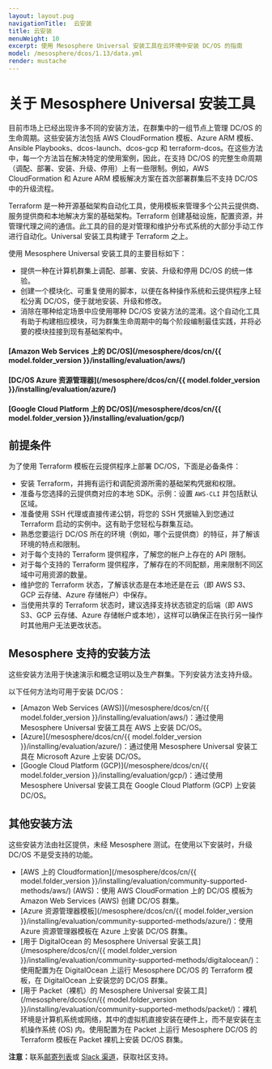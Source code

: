 ```yaml
---
layout: layout.pug
navigationTitle:  云安装
title: 云安装
menuWeight: 10
excerpt: 使用 Mesosphere Universal 安装工具在云环境中安装 DC/OS 的指南
model: /mesosphere/dcos/1.13/data.yml
render: mustache
---
```

 
# 关于 Mesosphere Universal 安装工具

目前市场上已经出现许多不同的安装方法，在群集中的一组节点上管理 DC/OS 的生命周期。这些安装方法包括 AWS CloudFormation 模板、Azure ARM 模板、Ansible Playbooks、dcos-launch、dcos-gcp 和 terraform-dcos。在这些方法中，每一个方法旨在解决特定的使用案例，因此，在支持 DC/OS 的完整生命周期（调配、部署、安装、升级、停用）上有一些限制。例如，AWS CloudFormation 和 Azure ARM 模板解决方案在首次部署群集后不支持 DC/OS 中的升级流程。

Terraform 是一种开源基础架构自动化工具，使用模板来管理多个公共云提供商、服务提供商和本地解决方案的基础架构。Terraform 创建基础设施，配置资源，并管理代理之间的通信。此工具的目的是对管理和维护分布式系统的大部分手动工作进行自动化。Universal 安装工具构建于 Terraform 之上。

使用 Mesosphere Universal 安装工具的主要目标如下：
- 提供一种在计算机群集上调配、部署、安装、升级和停用 DC/OS 的统一体验。
- 创建一个模块化、可重复使用的脚本，以便在各种操作系统和云提供程序上轻松分离 DC/OS，便于就地安装、升级和修改。
- 消除在哪种给定场景中应使用哪种 DC/OS 安装方法的混淆。这个自动化工具有助于构建相应模块，可为群集生命周期中的每个阶段编制最佳实践，并将必要的模块挂接到现有基础架构中。

#### [Amazon Web Services 上的 DC/OS](/mesosphere/dcos/cn/{{ model.folder_version }}/installing/evaluation/aws/)

#### [DC/OS Azure 资源管理器](/mesosphere/dcos/cn/{{ model.folder_version }}/installing/evaluation/azure/)

#### [Google Cloud Platform 上的 DC/OS](/mesosphere/dcos/cn/{{ model.folder_version }}/installing/evaluation/gcp/)

## 前提条件
为了使用 Terraform 模板在云提供程序上部署 DC/OS，下面是必备条件：

- 安装 Terraform，并拥有运行和调配资源所需的基础架构凭据和权限。
- 准备与您选择的云提供商对应的本地 SDK。示例：设置 `AWS-CLI` 并包括默认区域。
- 准备使用 SSH 代理或直接传递公钥，将您的 SSH 凭据输入到您通过 Terraform 启动的实例中。这有助于您轻松与群集互动。
- 熟悉您要运行 DC/OS 所在的环境（例如，哪个云提供商）的特征，并了解该环境的特点和限制。
- 对于每个支持的 Terraform 提供程序，了解您的帐户上存在的 API 限制。
- 对于每个支持的 Terraform 提供程序，了解存在的不同配额，用来限制不同区域中可用资源的数量。
- 维护您的 Terraform 状态，了解该状态是在本地还是在云（即 AWS S3、GCP 云存储、Azure 存储帐户）中保存。
- 当使用共享的 Terraform 状态时，建议选择支持状态锁定的后端（即 AWS S3、GCP 云存储、Azure 存储帐户或本地），这样可以确保正在执行另一操作时其他用户无法更改状态。


## Mesosphere 支持的安装方法
这些安装方法用于快速演示和概念证明以及生产群集。下列安装方法支持升级。

以下任何方法均可用于安装 DC/OS：
- [Amazon Web Services (AWS)](/mesosphere/dcos/cn/{{ model.folder_version }}/installing/evaluation/aws/)：通过使用 Mesosphere Universal 安装工具在 AWS 上安装 DC/OS。
- [Azure](/mesosphere/dcos/cn/{{ model.folder_version }}/installing/evaluation/azure/)：通过使用 Mesosphere Universal 安装工具在 Microsoft Azure 上安装 DC/OS。
- [Google Cloud Platform (GCP)](/mesosphere/dcos/cn/{{ model.folder_version }}/installing/evaluation/gcp/)：通过使用 Mesosphere Universal 安装工具在 Google Cloud Platform (GCP) 上安装 DC/OS。

## 其他安装方法
这些安装方法由社区提供，未经 Mesosphere 测试。在使用以下安装时，升级 DC/OS 不是受支持的功能。

- [AWS 上的 Cloudformation](/mesosphere/dcos/cn/{{ model.folder_version }}/installing/evaluation/community-supported-methods/aws/) (AWS)：使用 AWS CloudFormation 上的 DC/OS 模板为 Amazon Web Services (AWS) 创建 DC/OS 群集。
- [Azure 资源管理器模板](/mesosphere/dcos/cn/{{ model.folder_version }}/installing/evaluation/community-supported-methods/azure/)：使用 Azure 资源管理器模板在 Azure 上安装 DC/OS 群集。
- [用于 DigitalOcean 的 Mesosphere Universal 安装工具](/mesosphere/dcos/cn/{{ model.folder_version }}/installing/evaluation/community-supported-methods/digitalocean/)：使用配置为在 DigitalOcean 上运行 Mesosphere DC/OS 的 Terraform 模板，在 DigitalOcean 上安装您的 DC/OS 群集。
- [用于 Packet（裸机）的 Mesosphere Universal 安装工具](/mesosphere/dcos/cn/{{ model.folder_version }}/installing/evaluation/community-supported-methods/packet/)：裸机环境是计算机系统或网络，其中的虚拟机直接安装在硬件上，而不是安装在主机操作系统 (OS) 内。使用配置为在 Packet 上运行 Mesosphere DC/OS 的 Terraform 模板在 Packet 裸机上安装 DC/OS 群集。

<p class="message--note"><strong>注意：</strong>联系<a href="https://groups.google.com/a/dcos.io/forum/#!forum/users">邮寄列表</a>或 <a href="http://chat.dcos.io/?_ga=2.226911897.58407594.1533244861-1110201164.1520633201">Slack 渠道</a>，获取社区支持。</p>

